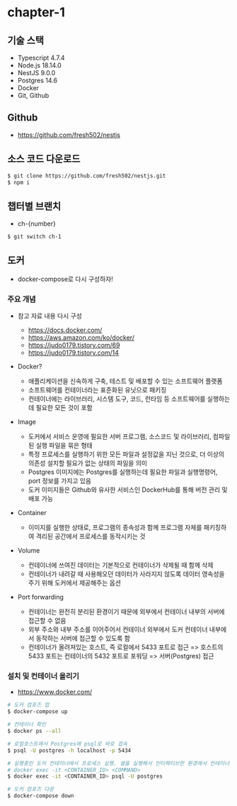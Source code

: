 # chapter-1

## 기술 스택

- Typescript 4.7.4
- Node.js 18.14.0
- NestJS 9.0.0
- Postgres 14.6
- Docker
- Git, Github

## Github

- https://github.com/fresh502/nestjs

## 소스 코드 다운로드

```bash
$ git clone https://github.com/fresh502/nestjs.git
$ npm i
```

## 챕터별 브랜치

- ch-{number}

```bash
$ git switch ch-1
```

## 도커

- docker-compose로 다시 구성하자!

### 주요 개념

- 참고 자료
  내용 다시 구성

  - https://docs.docker.com/
  - https://aws.amazon.com/ko/docker/
  - https://judo0179.tistory.com/69
  - https://judo0179.tistory.com/14

- Docker?
  - 애플리케이션을 신속하게 구축, 테스트 및 배포할 수 있는 소프트웨어 플랫폼
  - 소프트웨어를 컨테이너라는 표준화된 유닛으로 패키징
  - 컨테이너에는 라이브러리, 시스템 도구, 코드, 런타임 등 소프트웨어를 실행하는 데 필요한 모든 것이 포함
- Image
  - 도커에서 서비스 운영에 필요한 서버 프로그램, 소스코드 및 라이브러리, 컴파일된 실행 파일을 묶은 형태
  - 특정 프로세스를 실행하기 위한 모든 파일과 설정값을 지닌 것으로, 더 이상의 의존성 설치할 필요가 없는 상태의 파일을 의미
  - Postgres 이미지에는 Postgres를 실행하는데 필요한 파일과 실행명령어, port 정보를 가지고 있음
  - 도커 이미지들은 Github와 유사한 서비스인 DockerHub를 통해 버전 관리 및 배포 가능
- Container
  - 이미지를 실행한 상태로, 프로그램의 종속성과 함께 프로그램 자체를 패키징하여 격리된 공간에서 프로세스를 동작시키는 것
- Volume
  - 컨테이너에 쓰여진 데이터는 기본적으로 컨테이너가 삭제될 때 함께 삭제
  - 컨테이너가 내려갈 때 사용해오던 데이터가 사라지지 않도록 데이터 영속성을 주기 위해 도커에서 제공해주는 옵션
- Port forwarding
  - 컨테이너는 완전히 분리된 환경이기 때문에 외부에서 컨테이너 내부의 서버에 접근할 수 없음
  - 외부 주소와 내부 주소를 이어주어서 컨테이너 외부에서 도커 컨테이너 내부에서 동작하는 서버에 접근할 수 있도록 함
  - 컨테이너가 올려져있는 호스트, 즉 로컬에서 5433 포트로 접근 => 호스트의 5433 포트는 컨테이너의 5432 포트로 포워딩 => 서버(Postgres) 접근

### 설치 및 컨테이너 올리기

- https://www.docker.com/

```bash
# 도커 컴포즈 업
$ docker-compose up

# 컨테이너 확인
$ docker ps --all

# 로컬호스트에서 Postgres에 psql로 바로 접속
$ psql -U postgres -h localhost -p 5434

# 실행중인 도커 컨테이너에서 프로세스 실행. 셸을 실행해서 인터렉티브한 환경에서 컨테이너 환경을 탐색하는 것도 가능
# docker exec -it <CONTAINER_ID> <COMMAND>
$ docker exec -it <CONTAINER_ID> psql -U postgres

# 도커 컴포즈 다운
$ docker-compose down
```
